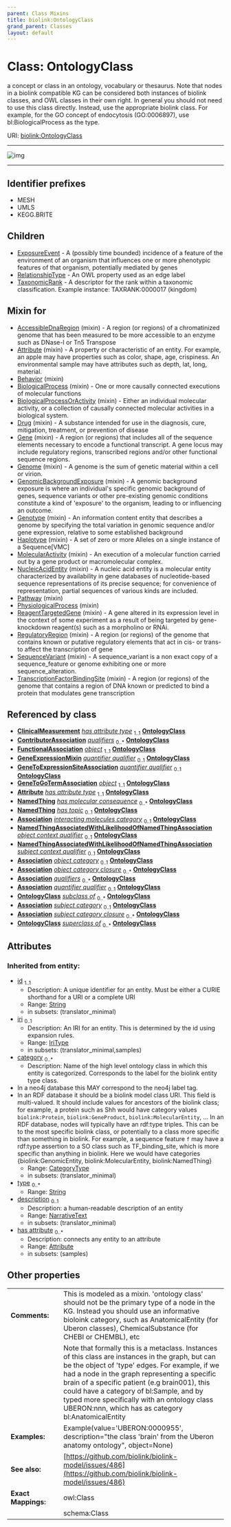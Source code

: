 ```yaml
---
parent: Class Mixins
title: biolink:OntologyClass
grand_parent: Classes
layout: default
---
```


# Class: OntologyClass


a concept or class in an ontology, vocabulary or thesaurus. Note that nodes in a biolink compatible KG can be considered both instances of biolink classes, and OWL classes in their own right. In general you should not need to use this class directly. Instead, use the appropriate biolink class. For example, for the GO concept of endocytosis (GO:0006897), use bl:BiologicalProcess as the type.

URI: [biolink:OntologyClass](https://w3id.org/biolink/OntologyClass)


---

![img](https://yuml.me/diagram/nofunky;dir:TB/class/[TaxonomicRank],[RelationshipType],[ClinicalMeasurement]-%20has%20attribute%20type%201..1%3E[OntologyClass%7Cid:string],[ContributorAssociation]-%20qualifiers%200..%2A%3E[OntologyClass],[FunctionalAssociation]-%20object%201..1%3E[OntologyClass],[GeneExpressionMixin]-%20quantifier%20qualifier%200..1%3E[OntologyClass],[GeneToExpressionSiteAssociation]-%20quantifier%20qualifier%200..1%3E[OntologyClass],[GeneToGoTermAssociation]-%20object%201..1%3E[OntologyClass],[Attribute]-%20has%20attribute%20type%201..1%3E[OntologyClass],[PairwiseMolecularInteraction]-%20interacting%20molecules%20category%200..1%3E[OntologyClass],[NamedThingAssociatedWithLikelihoodOfNamedThingAssociation]-%20object%20context%20qualifier%200..1%3E[OntologyClass],[NamedThingAssociatedWithLikelihoodOfNamedThingAssociation]-%20subject%20context%20qualifier%200..1%3E[OntologyClass],[Association]-%20object%20category%200..1%3E[OntologyClass],[Association]-%20object%20category%20closure%200..%2A%3E[OntologyClass],[Association]-%20qualifiers%200..%2A%3E[OntologyClass],[GeneExpressionMixin]-%20quantifier%20qualifier(i)%200..1%3E[OntologyClass],[GeneToExpressionSiteAssociation]-%20quantifier%20qualifier(i)%200..1%3E[OntologyClass],[Association]-%20subject%20category%200..1%3E[OntologyClass],[Association]-%20subject%20category%20closure%200..%2A%3E[OntologyClass],[TranscriptionFactorBindingSite]uses%20-.-%3E[OntologyClass],[SequenceVariant]uses%20-.-%3E[OntologyClass],[RegulatoryRegion]uses%20-.-%3E[OntologyClass],[ReagentTargetedGene]uses%20-.-%3E[OntologyClass],[PhysiologicalProcess]uses%20-.-%3E[OntologyClass],[Pathway]uses%20-.-%3E[OntologyClass],[NucleicAcidEntity]uses%20-.-%3E[OntologyClass],[MolecularActivity]uses%20-.-%3E[OntologyClass],[Haplotype]uses%20-.-%3E[OntologyClass],[Genotype]uses%20-.-%3E[OntologyClass],[GenomicBackgroundExposure]uses%20-.-%3E[OntologyClass],[Genome]uses%20-.-%3E[OntologyClass],[Gene]uses%20-.-%3E[OntologyClass],[Drug]uses%20-.-%3E[OntologyClass],[BiologicalProcessOrActivity]uses%20-.-%3E[OntologyClass],[BiologicalProcess]uses%20-.-%3E[OntologyClass],[Behavior]uses%20-.-%3E[OntologyClass],[Attribute]uses%20-.-%3E[OntologyClass],[AccessibleDnaRegion]uses%20-.-%3E[OntologyClass],[OntologyClass]%5E-[TaxonomicRank],[OntologyClass]%5E-[RelationshipType],[OntologyClass]%5E-[ExposureEvent],[TranscriptionFactorBindingSite],[SequenceVariant],[RegulatoryRegion],[ReagentTargetedGene],[PhysiologicalProcess],[Pathway],[PairwiseMolecularInteraction],[NucleicAcidEntity],[NamedThingAssociatedWithLikelihoodOfNamedThingAssociation],[NamedThing],[MolecularActivity],[Haplotype],[Genotype],[GenomicBackgroundExposure],[Genome],[GeneToGoTermAssociation],[GeneToExpressionSiteAssociation],[GeneExpressionMixin],[Gene],[FunctionalAssociation],[ExposureEvent],[Drug],[ContributorAssociation],[ClinicalMeasurement],[BiologicalProcessOrActivity],[BiologicalProcess],[Behavior],[Attribute],[Association],[AccessibleDnaRegion])

---


## Identifier prefixes

 * MESH
 * UMLS
 * KEGG.BRITE

## Children

 * [ExposureEvent](ExposureEvent.md) - A (possibly time bounded) incidence of a feature of the environment of an organism that influences one or more phenotypic features of that organism, potentially mediated by genes
 * [RelationshipType](RelationshipType.md) - An OWL property used as an edge label
 * [TaxonomicRank](TaxonomicRank.md) - A descriptor for the rank within a taxonomic classification. Example instance: TAXRANK:0000017 (kingdom)

## Mixin for

 * [AccessibleDnaRegion](AccessibleDnaRegion.md) (mixin)  - A region (or regions) of a chromatinized genome that has been measured to be more accessible to an enzyme such as DNase-I or Tn5 Transpose
 * [Attribute](Attribute.md) (mixin)  - A property or characteristic of an entity. For example, an apple may have properties such as color, shape, age, crispiness. An environmental sample may have attributes such as depth, lat, long, material.
 * [Behavior](Behavior.md) (mixin) 
 * [BiologicalProcess](BiologicalProcess.md) (mixin)  - One or more causally connected executions of molecular functions
 * [BiologicalProcessOrActivity](BiologicalProcessOrActivity.md) (mixin)  - Either an individual molecular activity, or a collection of causally connected molecular activities in a biological system.
 * [Drug](Drug.md) (mixin)  - A substance intended for use in the diagnosis, cure, mitigation, treatment, or prevention of disease
 * [Gene](Gene.md) (mixin)  - A region (or regions) that includes all of the sequence elements necessary to encode a functional transcript. A gene locus may include regulatory regions, transcribed regions and/or other functional sequence regions.
 * [Genome](Genome.md) (mixin)  - A genome is the sum of genetic material within a cell or virion.
 * [GenomicBackgroundExposure](GenomicBackgroundExposure.md) (mixin)  - A genomic background exposure is where an individual's specific genomic background of genes, sequence variants or other pre-existing genomic conditions constitute a kind of 'exposure' to the organism, leading to or influencing an outcome.
 * [Genotype](Genotype.md) (mixin)  - An information content entity that describes a genome by specifying the total variation in genomic sequence and/or gene expression, relative to some established background
 * [Haplotype](Haplotype.md) (mixin)  - A set of zero or more Alleles on a single instance of a Sequence[VMC]
 * [MolecularActivity](MolecularActivity.md) (mixin)  - An execution of a molecular function carried out by a gene product or macromolecular complex.
 * [NucleicAcidEntity](NucleicAcidEntity.md) (mixin)  - A nucleic acid entity is a molecular entity characterized by availability in gene databases of nucleotide-based sequence representations of its precise sequence; for convenience of representation, partial sequences of various kinds are included.
 * [Pathway](Pathway.md) (mixin) 
 * [PhysiologicalProcess](PhysiologicalProcess.md) (mixin) 
 * [ReagentTargetedGene](ReagentTargetedGene.md) (mixin)  - A gene altered in its expression level in the context of some experiment as a result of being targeted by gene-knockdown reagent(s) such as a morpholino or RNAi.
 * [RegulatoryRegion](RegulatoryRegion.md) (mixin)  - A region (or regions) of the genome that contains known or putative regulatory elements that act in cis- or trans- to affect the transcription of gene
 * [SequenceVariant](SequenceVariant.md) (mixin)  - A sequence_variant is a non exact copy of a sequence_feature or genome exhibiting one or more sequence_alteration.
 * [TranscriptionFactorBindingSite](TranscriptionFactorBindingSite.md) (mixin)  - A region (or regions) of the genome that contains a region of DNA known or predicted to bind a protein that modulates gene transcription

## Referenced by class

 *  **[ClinicalMeasurement](ClinicalMeasurement.md)** *[has attribute type](has_attribute_type.md)*  <sub>1..1</sub>  **[OntologyClass](OntologyClass.md)**
 *  **[ContributorAssociation](ContributorAssociation.md)** *[qualifiers](qualifiers.md)*  <sub>0..\*</sub>  **[OntologyClass](OntologyClass.md)**
 *  **[FunctionalAssociation](FunctionalAssociation.md)** *[object](object.md)*  <sub>1..1</sub>  **[OntologyClass](OntologyClass.md)**
 *  **[GeneExpressionMixin](GeneExpressionMixin.md)** *[quantifier qualifier](quantifier_qualifier.md)*  <sub>0..1</sub>  **[OntologyClass](OntologyClass.md)**
 *  **[GeneToExpressionSiteAssociation](GeneToExpressionSiteAssociation.md)** *[quantifier qualifier](quantifier_qualifier.md)*  <sub>0..1</sub>  **[OntologyClass](OntologyClass.md)**
 *  **[GeneToGoTermAssociation](GeneToGoTermAssociation.md)** *[object](object.md)*  <sub>1..1</sub>  **[OntologyClass](OntologyClass.md)**
 *  **[Attribute](Attribute.md)** *[has attribute type](has_attribute_type.md)*  <sub>1..1</sub>  **[OntologyClass](OntologyClass.md)**
 *  **[NamedThing](NamedThing.md)** *[has molecular consequence](has_molecular_consequence.md)*  <sub>0..\*</sub>  **[OntologyClass](OntologyClass.md)**
 *  **[NamedThing](NamedThing.md)** *[has topic](has_topic.md)*  <sub>0..1</sub>  **[OntologyClass](OntologyClass.md)**
 *  **[Association](Association.md)** *[interacting molecules category](interacting_molecules_category.md)*  <sub>0..1</sub>  **[OntologyClass](OntologyClass.md)**
 *  **[NamedThingAssociatedWithLikelihoodOfNamedThingAssociation](NamedThingAssociatedWithLikelihoodOfNamedThingAssociation.md)** *[object context qualifier](object_context_qualifier.md)*  <sub>0..1</sub>  **[OntologyClass](OntologyClass.md)**
 *  **[NamedThingAssociatedWithLikelihoodOfNamedThingAssociation](NamedThingAssociatedWithLikelihoodOfNamedThingAssociation.md)** *[subject context qualifier](subject_context_qualifier.md)*  <sub>0..1</sub>  **[OntologyClass](OntologyClass.md)**
 *  **[Association](Association.md)** *[object category](object_category.md)*  <sub>0..1</sub>  **[OntologyClass](OntologyClass.md)**
 *  **[Association](Association.md)** *[object category closure](object_category_closure.md)*  <sub>0..\*</sub>  **[OntologyClass](OntologyClass.md)**
 *  **[Association](Association.md)** *[qualifiers](qualifiers.md)*  <sub>0..\*</sub>  **[OntologyClass](OntologyClass.md)**
 *  **[Association](Association.md)** *[quantifier qualifier](quantifier_qualifier.md)*  <sub>0..1</sub>  **[OntologyClass](OntologyClass.md)**
 *  **[OntologyClass](OntologyClass.md)** *[subclass of](subclass_of.md)*  <sub>0..\*</sub>  **[OntologyClass](OntologyClass.md)**
 *  **[Association](Association.md)** *[subject category](subject_category.md)*  <sub>0..1</sub>  **[OntologyClass](OntologyClass.md)**
 *  **[Association](Association.md)** *[subject category closure](subject_category_closure.md)*  <sub>0..\*</sub>  **[OntologyClass](OntologyClass.md)**
 *  **[OntologyClass](OntologyClass.md)** *[superclass of](superclass_of.md)*  <sub>0..\*</sub>  **[OntologyClass](OntologyClass.md)**

## Attributes


### Inherited from entity:

 * [id](id.md)  <sub>1..1</sub>
     * Description: A unique identifier for an entity. Must be either a CURIE shorthand for a URI or a complete URI
     * Range: [String](types/String.md)
     * in subsets: (translator_minimal)
 * [iri](iri.md)  <sub>0..1</sub>
     * Description: An IRI for an entity. This is determined by the id using expansion rules.
     * Range: [IriType](types/IriType.md)
     * in subsets: (translator_minimal,samples)
 * [category](category.md)  <sub>0..\*</sub>
     * Description: Name of the high level ontology class in which this entity is categorized. Corresponds to the label for the biolink entity type class.
 * In a neo4j database this MAY correspond to the neo4j label tag.
 * In an RDF database it should be a biolink model class URI.
This field is multi-valued. It should include values for ancestors of the biolink class; for example, a protein such as Shh would have category values `biolink:Protein`, `biolink:GeneProduct`, `biolink:MolecularEntity`, ...
In an RDF database, nodes will typically have an rdf:type triples. This can be to the most specific biolink class, or potentially to a class more specific than something in biolink. For example, a sequence feature `f` may have a rdf:type assertion to a SO class such as TF_binding_site, which is more specific than anything in biolink. Here we would have categories {biolink:GenomicEntity, biolink:MolecularEntity, biolink:NamedThing}
     * Range: [CategoryType](types/CategoryType.md)
     * in subsets: (translator_minimal)
 * [type](type.md)  <sub>0..\*</sub>
     * Range: [String](types/String.md)
 * [description](description.md)  <sub>0..1</sub>
     * Description: a human-readable description of an entity
     * Range: [NarrativeText](types/NarrativeText.md)
     * in subsets: (translator_minimal)
 * [has attribute](has_attribute.md)  <sub>0..\*</sub>
     * Description: connects any entity to an attribute
     * Range: [Attribute](Attribute.md)
     * in subsets: (samples)

## Other properties

|  |  |  |
| --- | --- | --- |
| **Comments:** | | This is modeled as a mixin. 'ontology class' should not be the primary type of a node in the KG. Instead you should use an informative bioloink category, such as AnatomicalEntity (for Uberon classes), ChemicalSubstance (for CHEBI or CHEMBL), etc |
|  | | Note that formally this is a metaclass. Instances of this class are instances in the graph, but can be the object of 'type' edges. For example, if we had a node in the graph representing a specific brain of a specific patient (e.g brain001), this could have a category of bl:Sample, and by typed more specifically with an ontology class UBERON:nnn, which has as category bl:AnatomicalEntity |
| **Examples:** | | Example(value='UBERON:0000955', description="the class 'brain' from the Uberon anatomy ontology", object=None) |
| **See also:** | | [https://github.com/biolink/biolink-model/issues/486](https://github.com/biolink/biolink-model/issues/486) |
| **Exact Mappings:** | | owl:Class |
|  | | schema:Class |


